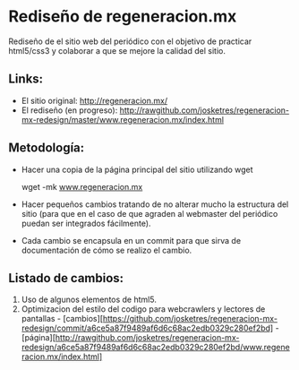 Rediseño de regeneracion.mx
========================

Rediseño de el sitio web del periódico con el objetivo de practicar html5/css3 y colaborar a que se mejore la calidad del sitio.

Links:
-------
* El sitio original: http://regeneracion.mx/
* El rediseño (en progreso): http://rawgithub.com/josketres/regeneracion-mx-redesign/master/www.regeneracion.mx/index.html

Metodología:
-------
* Hacer una copia de la página principal del sitio utilizando wget


    wget -mk www.regeneracion.mx
   
* Hacer pequeños cambios tratando de no alterar mucho la estructura del sitio (para que en el caso de que agraden al webmaster del periódico puedan ser integrados fácilmente).
* Cada cambio se encapsula en un commit para que sirva de documentación de cómo se realizo el cambio.

Listado de cambios:
-------
1. Uso de algunos elementos de html5. 
2. Optimizacion del estilo del codigo para webcrawlers y lectores de pantallas - [cambios][https://github.com/josketres/regeneracion-mx-redesign/commit/a6ce5a87f9489af6d6c68ac2edb0329c280ef2bd] - [página][http://rawgithub.com/josketres/regeneracion-mx-redesign/a6ce5a87f9489af6d6c68ac2edb0329c280ef2bd/www.regeneracion.mx/index.html] 

